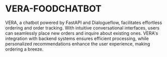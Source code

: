 # VERA-FOODCHATBOT
VERA, a chatbot powered by FastAPI and Dialogueflow, facilitates effortless ordering and order tracking. With intuitive conversational interfaces, users can seamlessly place new orders and inquire about existing ones. VERA's integration with backend systems ensures efficient processing, while personalized recommendations enhance the user experience, making ordering a breeze.
